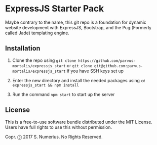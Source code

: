 # ExpressJS Starter Pack

Maybe contrary to the name, this git repo is a foundation for dynamic website
development with ExpressJS, Bootstrap, and the Pug (Formerly called Jade) templating
engine.

## Installation

1. Clone the repo using `git clone https://github.com/parvus-mortalis/expressjs_start`
or `git clone git@github.com:parvus-mortalis/expressjs_start` if you have SSH keys
set up

2. Enter the new directory and install the needed packages using
`cd expressjs_start && npm install`

3. Run the command `npm start` to start up the server

## License

This is a free-to-use software bundle distributed under the MIT License. Users
have full rights to use this without permission.

Copr. ⓒ 2017 S. Numerius. No Rights Reserved.
